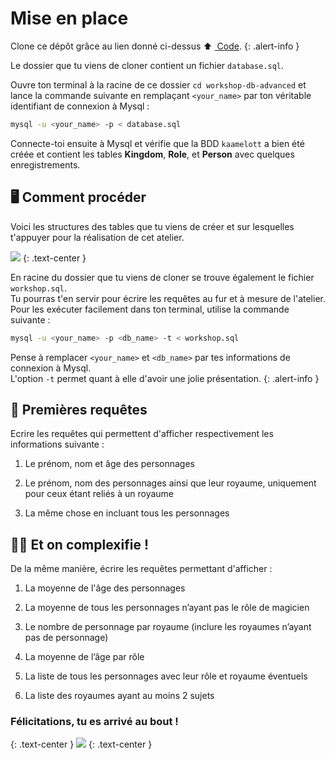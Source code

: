 # Mise en place


Clone ce dépôt grâce au lien donné ci-dessus ⬆ <a href="#input-clone"><i class="bi bi-code-slash"></i>&nbsp;Code</a>. 
{: .alert-info } 

Le dossier que tu viens de cloner contient un fichier `database.sql`.  

Ouvre ton terminal à la racine de ce dossier `cd workshop-db-advanced` et lance la commande suivante en remplaçant `<your_name>` par ton véritable identifiant de connexion à Mysql :

```bash
mysql -u <your_name> -p < database.sql
```

Connecte-toi ensuite à Mysql et vérifie que la BDD `kaamelott` a bien été créée et contient les tables **Kingdom**, **Role**, et **Person** avec quelques enregistrements.

## 🖥️ Comment procéder

Voici les structures des tables que tu viens de créer et sur lesquelles t'appuyer pour la réalisation de cet atelier.

![](modelisation.png)
{: .text-center }

En racine du dossier que tu viens de cloner se trouve également le fichier `workshop.sql`.  
Tu pourras t'en servir pour écrire les requêtes au fur et à mesure de l'atelier. Pour les exécuter facilement dans ton terminal, utilise la commande suivante :

```bash
mysql -u <your_name> -p <db_name> -t < workshop.sql
```

Pense à remplacer `<your_name>` et `<db_name>` par tes informations de connexion à Mysql.  
L'option `-t` permet quant à elle d'avoir une jolie présentation.
{: .alert-info }

## 🤴 Premières requêtes


Ecrire les requêtes qui permettent d'afficher respectivement les informations suivante :

1. Le prénom, nom et âge des personnages

2. Le prénom, nom des personnages ainsi que leur royaume, uniquement pour ceux étant reliés à un royaume

3. La même chose en incluant tous les personnages

## 🧙‍♂️ Et on complexifie !


De la même manière, écrire les requêtes permettant d'afficher :

1. La moyenne de l'âge des personnages  

2. La moyenne de tous les personnages n’ayant pas le rôle de magicien

3. Le nombre de personnage par royaume (inclure les royaumes n’ayant pas de personnage)

4. La moyenne de l’âge par rôle

5. La liste de tous les personnages avec leur rôle et royaume éventuels

6. La liste des royaumes ayant au moins 2 sujets

### Félicitations, tu es arrivé au bout !
{: .text-center }
![](https://media.giphy.com/media/rl7Q4gxngrxVC/giphy.gif)
{: .text-center }
